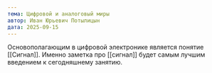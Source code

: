 ```yaml
---
тема: Цифровой и аналоговый миры
автор: Иван Юрьевич Потылицын
дата: 2025-09-15
---
```

Основополагающим в цифровой электронике является понятие [[Сигнал]]. Именно заметка про [[сигнал]] будет самым лучшим введением к сегодняшнему занятию.